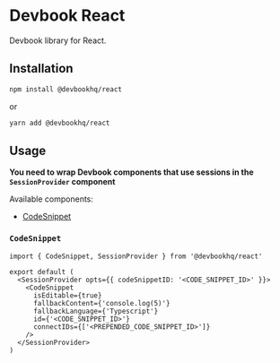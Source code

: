 # Devbook React

Devbook library for React.

## Installation

```sh
npm install @devbookhq/react
```

or

```sh
yarn add @devbookhq/react
```

## Usage

**You need to wrap Devbook components that use sessions in the `SessionProvider` component**

Available components:

- [CodeSnippet](#codesnippet)

### `CodeSnippet`

```tsx
import { CodeSnippet, SessionProvider } from '@devbookhq/react'

export default (
  <SessionProvider opts={{ codeSnippetID: '<CODE_SNIPPET_ID>' }}>
    <CodeSnippet
      isEditable={true}
      fallbackContent={'console.log(5)'}
      fallbackLanguage={'Typescript'}
      id={'<CODE_SNIPPET_ID>'}
      connectIDs={['<PREPENDED_CODE_SNIPPET_ID>']}
    />
  </SessionProvider>
)
```
